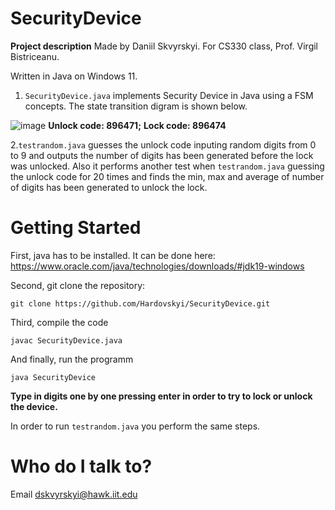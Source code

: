 # SecurityDevice
**Project description**
Made by Daniil Skvyrskyi. For CS330 class, Prof. Virgil Bistriceanu.

Written in Java on Windows 11.

1. `SecurityDevice.java` implements Security Device in Java using a FSM concepts. The state transition digram is shown below. 


![image](https://user-images.githubusercontent.com/92537265/203470041-3a99d883-77c6-4672-9a46-e66ee262c89f.png)
**Unlock code: 896471;**
     **Lock code: 896474**

2.`testrandom.java` guesses the unlock code inputing random digits from 0 to 9 and outputs the number of digits has been generated before the lock was unlocked. Also it performs another test when `testrandom.java` guessing the unlock code for 20 times and finds the min, max and average of number of digits has been generated to unlock the lock.

# Getting Started

First, java has to be installed. It can be done here: https://www.oracle.com/java/technologies/downloads/#jdk19-windows

Second, git clone the repository: 

```git clone https://github.com/Hardovskyi/SecurityDevice.git```

Third, compile the code 

`javac SecurityDevice.java`

And finally, run the programm 

`java SecurityDevice`

**Type in digits one by one pressing enter in order to try to lock or unlock the device.** 

In order to run `testrandom.java` you perform the same steps. 

# Who do I talk to?
Email dskvyrskyi@hawk.iit.edu
